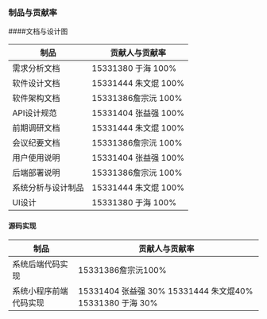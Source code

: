 ### 制品与贡献率

####文档与设计图

| 制品               | 贡献人与贡献率         |
| ------------------ | ---------------------- |
| 需求分析文档       | 15331380  于海   100%  |
| 软件设计文档       | 15331444 朱文焜  100%  |
| 软件架构文档       | 15331386詹宗沅  100%   |
| API设计规范        | 15331404 张益强   100% |
| 前期调研文档       | 15331444 朱文焜  100%  |
| 会议纪要文档       | 15331386詹宗沅  100%   |
| 用户使用说明       | 15331404 张益强  100%  |
| 后端部署说明       | 15331386詹宗沅  100%   |
| 系统分析与设计制品 | 15331444 朱文焜  100%  |
| UI设计             | 15331380  于海   100%  |

#### 源码实现

| 制品                   | 贡献人与贡献率                                               |
| ---------------------- | ------------------------------------------------------------ |
| 系统后端代码实现       | 15331386詹宗沅100%                                           |
| 系统小程序前端代码实现 | 15331404 张益强 30%   15331444 朱文焜40%  15331380  于海    30% |


